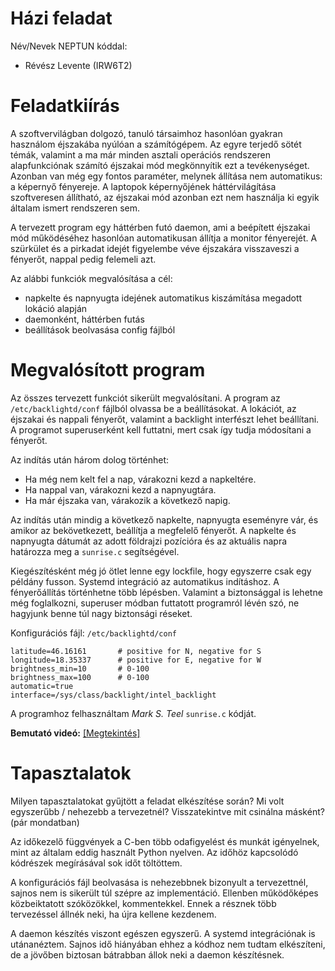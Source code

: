 # Házi feladat

Név/Nevek NEPTUN kóddal:
- Révész Levente (IRW6T2)

# Feladatkiírás
A szoftvervilágban dolgozó, tanuló társaimhoz hasonlóan gyakran használom éjszakába nyúlóan a számítógépem. Az egyre terjedő sötét témák, valamint a ma már minden asztali operációs rendszeren alapfunkciónak számító éjszakai mód megkönnyítik ezt a tevékenységet. Azonban van még egy fontos paraméter, melynek állítása nem automatikus: a képernyő fényereje. A laptopok képernyőjének háttérvilágítása szoftveresen állítható, az éjszakai mód azonban ezt nem használja ki egyik általam ismert rendszeren sem.

A tervezett program egy háttérben futó daemon, ami a beépített éjszakai mód működéséhez hasonlóan automatikusan állítja a monitor fényerejét. A szürkület és a pirkadat idejét figyelembe véve éjszakára visszaveszi a fényerőt, nappal pedig felemeli azt.

Az alábbi funkciók megvalósítása a cél:
+ napkelte és napnyugta idejének automatikus kiszámítása megadott lokáció alapján
+ daemonként, háttérben futás
+ beállítások beolvasása config fájlból

# Megvalósított program
Az összes tervezett funkciót sikerült megvalósítani. A program az `/etc/backlightd/conf` fájlból olvassa be a beállításokat. A lokációt, az éjszakai és nappali fényerőt, valamint a backlight interfészt lehet beállítani. A programot superuserként kell futtatni, mert csak így tudja módosítani a fényerőt.

Az indítás után három dolog történhet:
- Ha még nem kelt fel a nap, várakozni kezd a napkeltére.
- Ha nappal van, várakozni kezd a napnyugtára.
- Ha már éjszaka van, várakozik a következő napig.

Az indítás után mindig a következő napkelte, napnyugta eseményre vár, és amikor az bekövetkezett, beállítja a megfelelő fényerőt. A napkelte és napnyugta dátumát az adott földrajzi pozícióra és az aktuális napra határozza meg a `sunrise.c` segítségével.

Kiegészítésként még jó ötlet lenne egy lockfile, hogy egyszerre csak egy példány fusson. Systemd integráció az automatikus indításhoz. A fényerőállítás történhetne több lépésben. Valamint a biztonsággal is lehetne még foglalkozni, superuser módban futtatott programról lévén szó, ne hagyjunk benne túl nagy biztonsági réseket.

Konfigurációs fájl: `/etc/backlightd/conf`
```
latitude=46.16161       # positive for N, negative for S
longitude=18.35337      # positive for E, negative for W
brightness_min=10       # 0-100
brightness_max=100      # 0-100
automatic=true
interface=/sys/class/backlight/intel_backlight
```

A programhoz felhasználtam _Mark S. Teel_ `sunrise.c` kódját.

**Bemutató videó:** [[Megtekintés]](https://bmeedu-my.sharepoint.com/:v:/g/personal/levente_revesz_edu_bme_hu/EfOmo2lXFa5Mttp4BDckbDMBIjnmhIgkclp5TRBI4HybCA?e=SOXlw6)

# Tapasztalatok
Milyen tapasztalatokat gyűjtött a feladat elkészítése során? Mi volt egyszerűbb / nehezebb a tervezetnél? Visszatekintve mit csinálna másként? (pár mondatban)

Az időkezelő függvények a C-ben több odafigyelést és munkát igényelnek, mint az általam eddig használt Python nyelven. Az időhöz kapcsolódó kódrészek megírásával sok időt töltöttem. 

A konfigurációs fájl beolvasása is nehezebbnek bizonyult a tervezettnél, sajnos nem is sikerült túl szépre az implementáció. Ellenben működőképes közbeiktatott szóközökkel, kommentekkel. Ennek a résznek több tervezéssel állnék neki, ha újra kellene kezdenem.

A daemon készítés viszont egészen egyszerű. A systemd integrációnak is utánanéztem. Sajnos idő hiányában ehhez a kódhoz nem tudtam elkészíteni, de a jövőben biztosan bátrabban állok neki a daemon készítésnek.